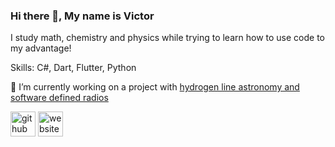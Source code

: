 ### Hi there 👋, My name is Victor
I study math, chemistry and physics while trying to learn how to use code to my advantage!

Skills: C#, Dart, Flutter, Python

🔭 I’m currently working on a project with [hydrogen line astronomy and software defined radios](https://github.com/byggemandboesen/H-line-software.git)

[<img src='https://cdn.jsdelivr.net/npm/simple-icons@3.0.1/icons/github.svg' alt='github' height='40'>](https://github.com/byggemandboesen)  [<img src='https://cdn.jsdelivr.net/npm/simple-icons@3.0.1/icons/icloud.svg' alt='website' height='40'>](https://myastronomyjourney.wordpress.com/)  
